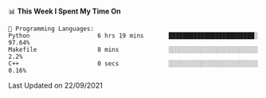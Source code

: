 <!--START_SECTION:waka-->
📊 **This Week I Spent My Time On** 

```text
💬 Programming Languages: 
Python                   6 hrs 19 mins       ████████████████████████░   97.64% 
Makefile                 8 mins              ░░░░░░░░░░░░░░░░░░░░░░░░░   2.2% 
C++                      0 secs              ░░░░░░░░░░░░░░░░░░░░░░░░░   0.16%

```


 Last Updated on 22/09/2021
<!--END_SECTION:waka-->

<!--
**mdberkey/mdberkey** is a ✨ _special_ ✨ repository because its `README.md` (this file) appears on your GitHub profile.

Here are some ideas to get you started:

- 🔭 I’m currently working on ...
- 🌱 I’m currently learning ...
- 👯 I’m looking to collaborate on ...
- 🤔 I’m looking for help with ...
- 💬 Ask me about ...
- 📫 How to reach me: ...
- 😄 Pronouns: ...
- ⚡ Fun fact: ...
-->
